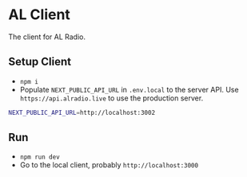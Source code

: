 # AL Client

The client for AL Radio.

## Setup Client

- `npm i`
- Populate `NEXT_PUBLIC_API_URL` in `.env.local` to the server API. Use `https://api.alradio.live` to use the production server.

```bash
NEXT_PUBLIC_API_URL=http://localhost:3002
```

## Run

- `npm run dev`
- Go to the local client, probably `http://localhost:3000`
